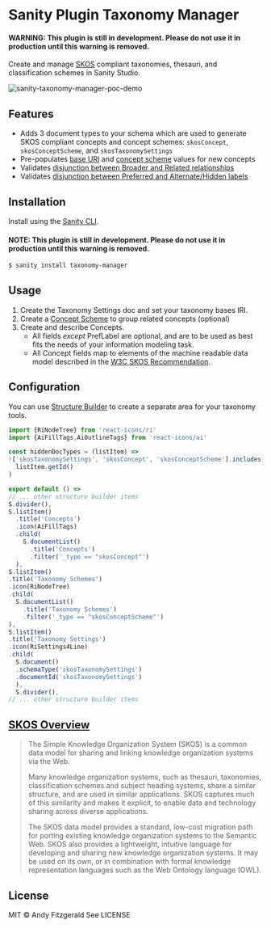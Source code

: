 # Sanity Plugin Taxonomy Manager

#### WARNING: This plugin is still in development. Please do not use it in production until this warning is removed.

Create and manage [SKOS](https://www.w3.org/TR/skos-primer/) compliant taxonomies, thesauri, and classification schemes in Sanity Studio.

![sanity-taxonomy-manager-poc-demo](https://user-images.githubusercontent.com/3710835/158623598-04a473b4-a720-4c37-adca-6d39cd0c688c.gif)

## Features

- Adds 3 document types to your schema which are used to generate SKOS compliant concepts and concept schemes: `skosConcept`, `skosConceptScheme`, and `skosTaxonomySettings`
- Pre-populates [base URI](https://www.w3.org/TR/skos-primer/#secconcept) and [concept scheme](https://www.w3.org/TR/skos-primer/#secscheme) values for new concepts
- Validates [disjunction between Broader and Related relationships](https://www.w3.org/TR/skos-reference/#L2422)
- Validates [disjunction between Preferred and Alternate/Hidden labels](https://www.w3.org/TR/skos-reference/#L1567)

## Installation

Install using the [Sanity CLI](https://www.sanity.io/docs/cli).

#### NOTE: This plugin is still in development. Please do not use it in production until this warning is removed.

```bash
$ sanity install taxonomy-manager
```

## Usage

1. Create the Taxonomy Settings doc and set your taxonomy bases IRI. 
2. Create a [Concept Scheme](https://www.w3.org/TR/skos-reference/#schemes) to group related concepts (optional)
3. Create and describe Concepts. 
    - All fields *except* PrefLabel are optional, and are to be used as best fits the needs of your information modeling task. 
    - All Concept fields map to elements of the machine readable data model described in the [W3C SKOS Recommendation](https://www.w3.org/TR/skos-reference/). 

## Configuration

You can use [Structure Builder](https://www.sanity.io/docs/structure-builder-reference) to create a separate area for your taxonomy tools.

```js
import {RiNodeTree} from 'react-icons/ri'
import {AiFillTags,AiOutlineTags} from 'react-icons/ai'

const hiddenDocTypes = (listItem) =>
!['skosTaxonomySettings', 'skosConcept', 'skosConceptScheme'].includes(
  listItem.getId()
)

export default () =>
// ... other structure builder items
S.divider(),
S.listItem()
  .title('Concepts')
  .icon(AiFillTags)
  .child(
    S.documentList()
      .title('Concepts')
      .filter('_type == "skosConcept"')
  ),
S.listItem()
.title('Taxonomy Schemes')
.icon(RiNodeTree)
.child(
  S.documentList()
    .title('Taxonomy Schemes')
    .filter('_type == "skosConceptScheme"')
),
S.listItem()
.title('Taxonomy Settings')
.icon(RiSettings4Line)
.child(
  S.document()
  .schemaType('skosTaxonomySettings')
  .documentId('skosTaxonomySettings')
  ),
  S.divider(),
// ... other structure builder items
```

## [SKOS Overview](https://www.w3.org/TR/skos-reference/)

> The Simple Knowledge Organization System (SKOS) is a common data model for sharing and linking knowledge organization systems via the Web.
>
>Many knowledge organization systems, such as thesauri, taxonomies, classification schemes and subject heading systems, share a similar structure, and are used in similar applications. SKOS captures much of this similarity and makes it explicit, to enable data and technology sharing across diverse applications.
>
>The SKOS data model provides a standard, low-cost migration path for porting existing knowledge organization systems to the Semantic Web. SKOS also provides a lightweight, intuitive language for developing and sharing new knowledge organization systems. It may be used on its own, or in combination with formal knowledge representation languages such as the Web Ontology language (OWL).

## License

MIT © Andy Fitzgerald
See LICENSE